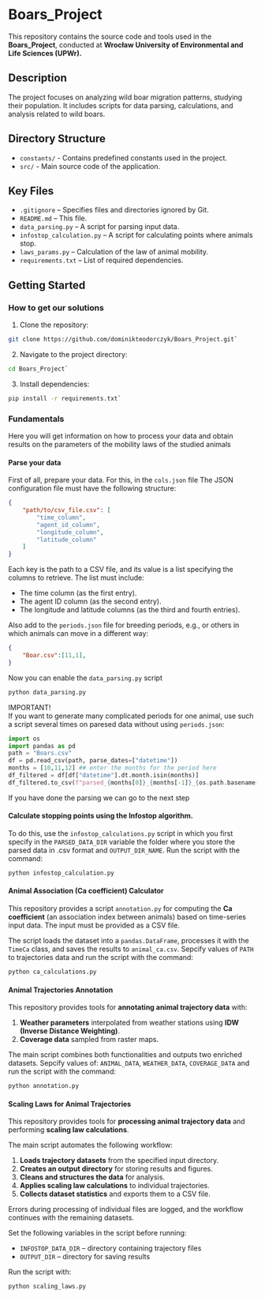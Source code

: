 # Boars_Project

This repository contains the source code and tools used in the **Boars_Project**, conducted at **Wrocław University of Environmental and Life Sciences (UPWr).**

## Description

The project focuses on analyzing wild boar migration patterns, studying their population.
It includes scripts for data parsing, calculations, and analysis related to wild boars.

## Directory Structure

- `constants/` - Contains predefined constants used in the project.
- `src/` - Main source code of the application.

## Key Files

- `.gitignore` – Specifies files and directories ignored by Git.
- `README.md` – This file.
- `data_parsing.py` – A script for parsing input data.
- `infostop_calculation.py` – A script for calculating points where animals stop.
- `laws_params.py` – Calculation of the law of animal mobility.
- `requirements.txt` – List of required dependencies.

## Getting Started
### How to get our solutions
1. Clone the repository:<br>
```bash
git clone https://github.com/dominikteodorczyk/Boars_Project.git`
```
2. Navigate to the project directory:<br>
```bash
cd Boars_Project`
```
3. Install dependencies:<br>
```bash
pip install -r requirements.txt`
```
### Fundamentals
Here you will get information on how to process your data and obtain results on the parameters of the mobility laws of the studied animals

#### Parse your data
First of all, prepare your data. For this, in the `cols.json` file
The JSON configuration file must have the following structure:
```json
{
    "path/to/csv_file.csv": [
        "time_column",
        "agent_id_column",
        "longitude_column",
        "latitude_column"
    ]
}
```

Each key is the path to a CSV file, and its value is a list specifying the
columns to retrieve. The list must include:
- The time column (as the first entry).
- The agent ID column (as the second entry).
- The longitude and latitude columns (as the third and fourth entries).

Also add to the `periods.json` file for breeding periods, e.g., or others in which animals can move in a different way:
```json
{
    "Boar.csv":[11,1],
}
```
Now you can enable the `data_parsing.py` script

```bash
python data_parsing.py
```

IMPORTANT!<br>
If you want to generate many complicated periods for one animal, use such a script several times on paresed data without using `periods.json`:
```python
import os
import pandas as pd
path = "Boars.csv"
df = pd.read_csv(path, parse_dates=["datetime"])
months = [10,11,12] ## enter the months for the period here
df_filtered = df[df["datetime"].dt.month.isin(months)]
df_filtered.to_csv(f"parsed_{months[0]}_{months[-1]}_{os.path.basename(path})", index=False)
```
If you have done the parsing we can go to the next step

#### Calculate stopping points using the Infostop algorithm.
To do this, use the `infostop_calculations.py` script in which you first specify in the `PARSED_DATA_DIR` variable the folder where you store the parsed data in .csv format and `OUTPUT_DIR_NAME`.  Run the script with the command:
```bash
python infostop_calculation.py
```

#### Animal Association (Ca coefficient) Calculator

This repository provides a script `annotation.py` for computing the **Ca coefficient** (an association index between animals)
based on time-series input data. The input must be provided as a CSV file.

The script loads the dataset into a `pandas.DataFrame`, processes it with the `TimeCa` class,
and saves the results to `animal_ca.csv`.
Sepcify values of `PATH` to trajectories data and run the script with the command:
```bash
python ca_calculations.py
```

#### Animal Trajectories Annotation

This repository provides tools for **annotating animal trajectory data** with:
1. **Weather parameters** interpolated from weather stations using **IDW (Inverse Distance Weighting)**.
2. **Coverage data** sampled from raster maps.

The main script combines both functionalities and outputs two enriched datasets.
Sepcify values of: `ANIMAL_DATA`, `WEATHER_DATA`, `COVERAGE_DATA` and run the script with the command:
```bash
python annotation.py
```

#### Scaling Laws for Animal Trajectories

This repository provides tools for **processing animal trajectory data** and performing **scaling law calculations**.

The main script automates the following workflow:

1. **Loads trajectory datasets** from the specified input directory.
2. **Creates an output directory** for storing results and figures.
3. **Cleans and structures the data** for analysis.
4. **Applies scaling law calculations** to individual trajectories.
5. **Collects dataset statistics** and exports them to a CSV file.

Errors during processing of individual files are logged, and the workflow continues with the remaining datasets.

Set the following variables in the script before running:

- `INFOSTOP_DATA_DIR` – directory containing trajectory files
- `OUTPUT_DIR` – directory for saving results

Run the script with:

```bash
python scaling_laws.py
```